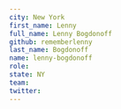```yaml
---
city: New York
first_name: Lenny
full_name: Lenny Bogdonoff
github: rememberlenny
last_name: Bogdonoff
name: lenny-bogdonoff
role:
state: NY
team:
twitter:
---
```

